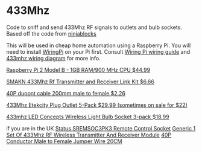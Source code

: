 # 433Mhz
Code to sniff and send 433Mhz RF signals to outlets and bulb sockets. Based off the code from [ninjablocks](https://github.com/ninjablocks/433Utils)

This will be used in cheap home automation using a Raspberry Pi.  You will need to install [WiringPi](https://projects.drogon.net/raspberry-pi/wiringpi/download-and-install) on your Pi first. 
 Consult [Wiring Pi wiring guide](https://projects.drogon.net/raspberry-pi/wiringpi/pins/) and [433mhz  wiring diagram](http://i.imgur.com/0BNjG2Y.png) for more info.


[Raspberry Pi 2 Model B - 1GB RAM/900 MHz CPU $44.99](http://amzn.to/1e2pbgO)

[SMAKN 433Mhz Rf Transmitter and Receiver Link Kit $6.66](http://amzn.to/1E6wtoC)  

[40P dupont cable 200mm male to female $2.26](http://amzn.to/1E6AOYM)

[433Mhz Etekcity Plug Outlet 5-Pack $29.99 (sometimes on sale for $22)](http://amzn.to/1ICejS6)

[433mhz LED Concepts Wireless Light Bulb Socket 3-pack $18.99](http://amzn.to/1IyRBf4)


if you are in the UK [Status SREMSOC3PK3 Remote Control Socket](http://amzn.to/1cymoec) [Generic 1 Set Of 433Mhz RF Wireless Transmitter And Receiver Module](http://amzn.to/1G7WObR) [40P Conductor Male to Female Jumper Wire 20CM](http://amzn.to/1IyZoJI)
